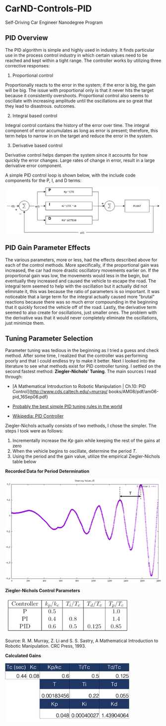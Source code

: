 # CarND-Controls-PID
Self-Driving Car Engineer Nanodegree Program

## PID Overview

The PID algorithm is simple and highly used in industry. It finds particular use in the process control industry in which certain values need to be reached and kept within a tight range. The controller works by utilizing three corrective responses:

1. Proportional control

  Proportionally reacts to the error in the system; if the error is big, the gain will be big. The issue with proportional only is that it never hits the target because it consistently overshoots. Proportional control also seems to oscillate with increasing amplitude until the oscillations are so great that they lead to disastrous. outcomes.

2. Integral based control

  Integral control contains the history of the error over time. The integral component of error accumulates as long as error is present; therefore, this term helps to narrow in on the target and reduce the error in the system.

3. Derivative based control

  Derivative control helps dampen the system since it accounts for how quickly the error changes. Large rates of change in error, result in a large derivative error component.

A simple PID control loop is shown below, with the include code components for the P, I, and D terms:

<img src="https://github.com/NickSov/CarND-PID-Control-Project/blob/master/images/PID.png" width="750">


## PID Gain Parameter Effects

The various parameters, more or less, had the effects described above for each of the control methods. More specifically, if the proportional gain was increased, the car had more drastic oscillatory movements earlier on. If the proportional gain was low, the movements would less in the begin, but eventually they increased and caused the vehicle to escape the road. The integral term seemed to help with the oscillation but it actually did not eliminate it, this was because the ratio of parameters is so important. It was noticeable that a large term for the integral actually caused more "brutal" reactions because there was so much error compounding in the beginning that it quickly forced the vehicle off of the road. Lastly, the derivative term seemed to also create for oscillations, just smaller ones. The problem with the derivative was that it would never completely eliminate the oscillations, just minimize them.  

## Tuning Parameter Selection

Parameter tuning was tedious in the beginning as I tried a guess and check method. After some time, I realized that the controller was performing poorly and that I could endless try to make it better. Next I looked into the literature to see what methods exist for PID controller tuning. I settled on the second fastest method: **Ziegler-Nichols' Tuning**. The main sources I read through:

- [A Mathematical Introduction to Robotic Manipulation | Ch.10: PID Control](http://www.cds.caltech.edu/~murray/  books/AM08/pdf/am06-pid_16Sep06.pdf)

- [Probably the best simple PID tuning rules in the world](https://pdfs.semanticscholar.org/05b2/07a58365e1b19485ca82cac53bb8e9ea1025.pdf)

- [Wikipedia: PID Controller](https://en.wikipedia.org/wiki/PID_controller)


Ziegler-Nichols actually consists of two methods, I chose the simpler. The steps I took were as follows:

1. Incrementally increase the *Kp* gain while keeping the rest of the gains at zero
2. When the vehicle begins to oscillate, determine the period *T*.
3. Using the period and the gain value, utilize the empirical Ziegler-Nichols table below

**Recorded Data for Period Determination**

<img src="https://github.com/NickSov/CarND-PID-Control-Project/blob/master/images/T.png" width="600">

**Ziegler-Nichols Control Parameters**

<img src="https://github.com/NickSov/CarND-PID-Control-Project/blob/master/images/pid_vals.png" width="400">

Source: R. M. Murray, Z. Li and S. S. Sastry, A Mathematical Introduction to Robotic Manipulation. CRC Press, 1993.

**Calculated Gains**

<img src="https://github.com/NickSov/CarND-PID-Control-Project/blob/master/images/table.png" width="400">
